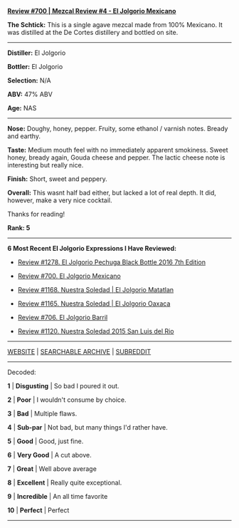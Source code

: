 
[**Review #700 | Mezcal Review #4 - El Jolgorio Mexicano**]( https://t8ke.review/review-700-el-jolgorio-mexicano/)

**The Schtick:** This is a single agave mezcal made from 100% Mexicano. It was distilled at the De Cortes distillery and bottled on site. 

-----

**Distiller:** El Jolgorio

**Bottler:** El Jolgorio

**Selection:** N/A

**ABV:**  47% ABV

**Age:** NAS 

-----

**Nose:**  Doughy, honey, pepper. Fruity, some ethanol / varnish notes. Bready and earthy. 

**Taste:** Medium mouth feel with no immediately apparent smokiness. Sweet honey, bready again, Gouda cheese and pepper. The lactic cheese note is interesting but really nice. 

**Finish:** Short, sweet and peppery. 

**Overall:** This wasnt half bad either, but lacked a lot of real depth. It did, however, make a very nice cocktail. 

Thanks for reading!

**Rank: 5**

----- 

**6 Most Recent El Jolgorio Expressions I Have Reviewed:** 

- [Review #1278. El Jolgorio Pechuga Black Bottle 2016 7th Edition  ]( https://t8ke.review/review-1278-el-jolgorio-pechuga-black-bottle-2016-7th-edition) 

- [Review #700. El Jolgorio Mexicano]( https://t8ke.review/review-700-el-jolgorio-mexicano/) 

- [Review #1168. Nuestra Soledad | El Jolgorio Matatlan]( https://t8ke.review/review-1168-nuestra-soledad-el-jolgario-matatlan/) 

- [Review #1165. Nuestra Soledad | El Jolgorio Oaxaca]( https://t8ke.review/review-1165-nuestra-soledad-el-jolgorio-oaxaca/) 

- [Review #706. El Jolgorio Barril]( https://t8ke.review/review-706-el-jolgorio-barril/) 

- [Review #1120. Nuestra Soledad 2015 San Luis del Rio]( https://t8ke.review/review-1120-nuestra-soledad-2015-san-luis-del-rio/) 

-----

[WEBSITE](https://t8ke.review) | [SEARCHABLE ARCHIVE](https://t8ke.review/review-archive/) | [SUBREDDIT](https://reddit.com/r/t8kereviews)

-----

Decoded:

**1** | **Disgusting** | So bad I poured it out.

**2** | **Poor** | I wouldn't consume by choice.

**3** | **Bad** | Multiple flaws.

**4** | **Sub-par** | Not bad, but many things I'd rather have.

**5** | **Good** | Good, just fine.

**6** | **Very Good** | A cut above.

**7** | **Great** | Well above average

**8** | **Excellent** | Really quite exceptional.

**9** | **Incredible** | An all time favorite

**10** | **Perfect** | Perfect

----

